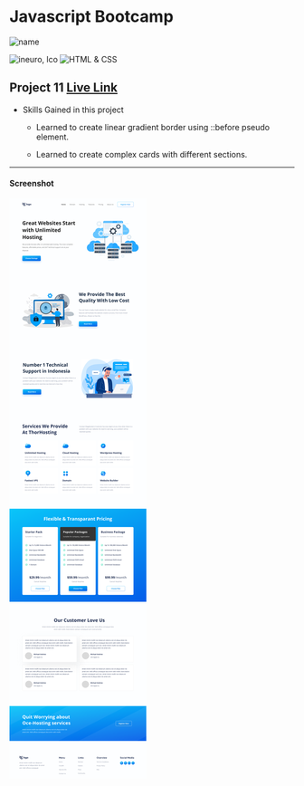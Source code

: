 # Javascript Bootcamp

![name](https://img.shields.io/badge/Amir%20Jadhav-Full%20Stack%20developer-green)

![ineuro, lco](https://img.shields.io/badge/iNeuron-LCO-green)
![HTML & CSS](https://img.shields.io/badge/HTML-CSS-orange)

## Project 11 [Live Link](https://amirjadhav-interior-design-page.netlify.app)

- Skills Gained in this project

  - Learned to create linear gradient border using ::before pseudo element.

  - Learned to create complex cards with different sections.

---

#### Screenshot

![Desktop](./11.png)
